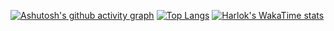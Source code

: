 [![Ashutosh's github activity graph](https://github-readme-activity-graph.vercel.app/graph?username=MegaDrage&theme=tokyo-night)](https://github.com/ashutosh00710/github-readme-activity-graph)
[![Top Langs](https://github-readme-stats.vercel.app/api/top-langs/?username=MegaDrage&layout=pie)](https://github.com/anuraghazra/github-readme-stats)
[![Harlok's WakaTime stats](https://github-readme-stats.vercel.app/api/wakatime?username=dragonpsui@gmail.com)](https://github.com/anuraghazra/github-readme-stats)
